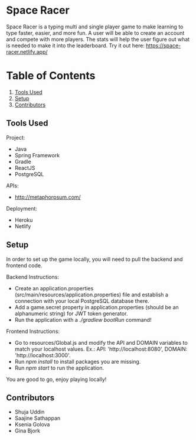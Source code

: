 # Space Racer
Space Racer is a typing multi and single player game to make learning to type faster, easier, and more fun. A user will be able to create an account and compete with more players. The stats will help the user figure out what is needed to make it into the leaderboard. Try it out here: https://space-racer.netlify.app/
# Table of Contents
1. [Tools Used](#tools-used)
2. [Setup](#setup)
3. [Contributors](#contributors)
## Tools Used
Project: 
- Java
- Spring Framework
- Gradle
- ReactJS
- PostgreSQL

APIs: 
  - http://metaphorpsum.com/

Deployment: 
- Heroku
- Netlify
## Setup
In order to set up the game locally, you will need to pull the backend and frontend code. 

Backend Instructions:
- Create an application.properties (src/main/resources/application.properties) file and establish a connection with your local PostgreSQL database there.
- Add a game.secret property in application.properties (should be an alphanumeric string) for JWT token generator.
- Run the application with a *./gradlew bootRun* command!

Frontend Instructions:
- Go to resources/Global.js and modify the API and DOMAIN variables to match your localhost values. Ex.:  API: 'http://localhost:8080', DOMAIN: 'http://localhost:3000'.
- Run *npm install* to install packages you are missing.
- Run *npm start* to run the application.

You are good to go, enjoy playing locally!
## Contributors
- Shuja Uddin
- Saajine Sathappan
- Ksenia Golova
- Gina Bjork